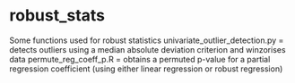 # robust_stats
Some functions used for robust statistics
univariate_outlier_detection.py = detects outliers using a median absolute deviation criterion and winzorises data
permute_reg_coeff_p.R = obtains a permuted p-value for a partial regression coefficient (using either linear regression or robust regression)
